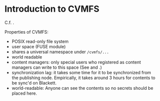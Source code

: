 # Introduction to CVMFS

C.f. [](#cvmfs-simple).

Properties of CVMFS:

- POSIX read-only file system
- user space (FUSE module)
- shares a universal namespace under `/cvmfs/...`
- world readable
- content managers: only special users who registered as content managers can write to this space (See [](#content-manager-registration) and [](#CVMFS-pub).)
- synchronization lag: it takes some time for it to be synchronized from the publishing node. Empirically, it takes around 3 hours for contents to be sync'd on Blackett.
- world-readable: Anyone can see the contents so no secrets should be placed here.
